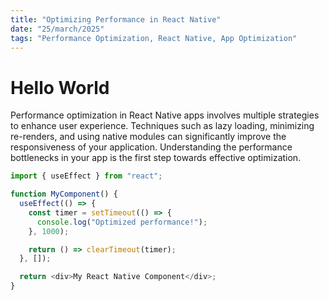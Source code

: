```yaml
---
title: "Optimizing Performance in React Native"
date: "25/march/2025"
tags: "Performance Optimization, React Native, App Optimization"
---
```


# Hello World

Performance optimization in React Native apps involves multiple strategies to enhance user experience. Techniques such as lazy loading, minimizing re-renders, and using native modules can significantly improve the responsiveness of your application. Understanding the performance bottlenecks in your app is the first step towards effective optimization.

```javascript
import { useEffect } from "react";

function MyComponent() {
  useEffect(() => {
    const timer = setTimeout(() => {
      console.log("Optimized performance!");
    }, 1000);

    return () => clearTimeout(timer);
  }, []);

  return <div>My React Native Component</div>;
}
```
